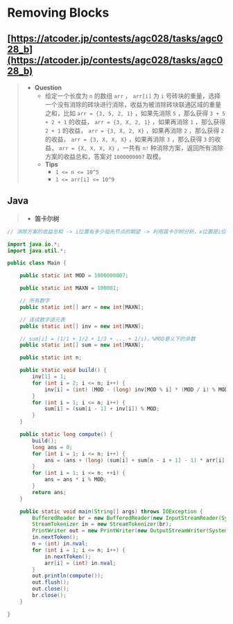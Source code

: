 # Removing Blocks

## [https://atcoder.jp/contests/agc028/tasks/agc028_b](https://atcoder.jp/contests/agc028/tasks/agc028_b)

> - **Question**
>   - 给定一个长度为 `n` 的数组 `arr` ， `arr[i]` 为 `i` 号砖块的重量，选择一个没有消除的砖块进行消除，收益为被消除砖块联通区域的重量之和，比如 `arr = {3, 5, 2, 1}` ，如果先消除 `5` ，那么获得 `3 + 5 + 2 + 1` 的收益， `arr = {3, X, 2, 1}` ，如果再消除 `1` ，那么获得 `2 + 1` 的收益， `arr = {3, X, 2, X}` ，如果再消除 `2` ，那么获得 `2` 的收益， `arr = {3, X, X, X}` ，如果再消除 `3` ，那么获得 `3` 的收益， `arr = {X, X, X, X}` ，一共有 `n!` 种消除方案，返回所有消除方案的收益总和，答案对 `1000000007` 取模。
>   - **Tips**
>     - `1 <= n <= 10^5`
>     - `1 <= arr[i] <= 10^9`

## Java

> - **笛卡尔树**

```java
// 消除方案的收益总和 -> i位置有多少祖先节点的期望 -> 利用笛卡尔树分析，x位置是i位置的祖先的概率

import java.io.*;
import java.util.*;

public class Main {

    public static int MOD = 1000000007;

    public static int MAXN = 100001;

    // 所有数字
    public static int[] arr = new int[MAXN];

    // 连续数字逆元表
    public static int[] inv = new int[MAXN];

    // sum[i] = (1/1 + 1/2 + 1/3 + ... + 1/i)，%MOD意义下的余数
    public static int[] sum = new int[MAXN];

    public static int n;

    public static void build() {
        inv[1] = 1;
        for (int i = 2; i <= n; i++) {
            inv[i] = (int) (MOD - (long) inv[MOD % i] * (MOD / i) % MOD);
        }
        for (int i = 1; i <= n; i++) {
            sum[i] = (sum[i - 1] + inv[i]) % MOD;
        }
    }

    public static long compute() {
        build();
        long ans = 0;
        for (int i = 1; i <= n; i++) {
            ans = (ans + (long) (sum[i] + sum[n - i + 1] - 1) * arr[i]) % MOD;
        }
        for (int i = 1; i <= n; ++i) {
            ans = ans * i % MOD;
        }
        return ans;
    }

    public static void main(String[] args) throws IOException {
        BufferedReader br = new BufferedReader(new InputStreamReader(System.in));
        StreamTokenizer in = new StreamTokenizer(br);
        PrintWriter out = new PrintWriter(new OutputStreamWriter(System.out));
        in.nextToken();
        n = (int) in.nval;
        for (int i = 1; i <= n; i++) {
            in.nextToken();
            arr[i] = (int) in.nval;
        }
        out.println(compute());
        out.flush();
        out.close();
        br.close();
    }

}
```

